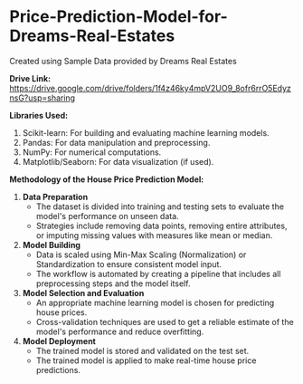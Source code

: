 # Price-Prediction-Model-for-Dreams-Real-Estates
Created using Sample Data provided by Dreams Real Estates 


**Drive Link:** <br>
https://drive.google.com/drive/folders/1f4z46ky4mpV2UO9_8ofr6rrO5EdyznsG?usp=sharing

**Libraries Used:**
1. Scikit-learn: For building and evaluating machine learning models.
2. Pandas: For data manipulation and preprocessing.
3. NumPy: For numerical computations.
4. Matplotlib/Seaborn: For data visualization (if used).

**Methodology of the House Price Prediction Model:**
1. **Data Preparation**
   - The dataset is divided into training and testing sets to evaluate the model's performance on unseen data.
   - Strategies include removing data points, removing entire attributes, or imputing missing values with measures like mean or median.
2. **Model Building**
   - Data is scaled using Min-Max Scaling (Normalization) or Standardization to ensure consistent model input.
   - The workflow is automated by creating a pipeline that includes all preprocessing steps and the model itself.
3. **Model Selection and Evaluation**
   - An appropriate machine learning model is chosen for predicting house prices.
   - Cross-validation techniques are used to get a reliable estimate of the model's performance and reduce overfitting.
4. **Model Deployment**
   - The trained model is stored and validated on the test set.
   - The trained model is applied to make real-time house price predictions.
